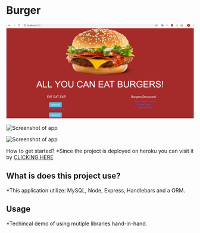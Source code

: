 # Burger
![Screenshot of app](https://github.com/Finishoff/burger/blob/master/public/assets/image/burgerhome.png)

![Screenshot of app](https://github.com/Finishoff/Bamazon/blob/master/x)

![Screenshot of app](https://github.com/Finishoff/Bamazon/blob/master/x)

How to get started?
    *Since the project is deployed on heroku you can visit it by 
    [CLICKING HERE](https://sheltered-depths-43019.herokuapp.com/)

## What is does this project use?
   *This application utilize: MySQL, Node, Express, Handlebars and a ORM. 
   
## Usage
   *Techincal demo of using mutiple libraries hand-in-hand.
   

